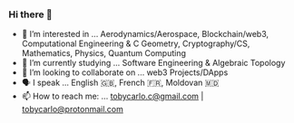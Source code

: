 ### Hi there 👋

- 🔭 I’m interested in ... Aerodynamics/Aerospace, Blockchain/web3, Computational      Engineering & C Geometry, Cryptography/CS, Mathematics, Physics, Quantum Computing
- 🌱 I’m currently studying ... Software Engineering & Algebraic Topology
- 👯 I’m looking to collaborate on ... web3 Projects/DApps 
- 🗣 I speak ... English 🇬🇧, French 🇫🇷, Moldovan 🇲🇩
- 📫 How to reach me: ... tobycarlo.c@gmail.com | tobycarlo@protonmail.com

